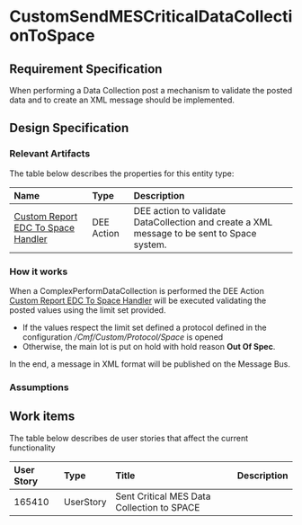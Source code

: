 # CustomSendMESCriticalDataCollectionToSpace

## Requirement Specification

When performing a Data Collection post a mechanism to validate the posted data and to create an XML message should be implemented.

## Design Specification

### Relevant Artifacts

The table below describes the properties for this entity type:

| Name          | Type      | Description 
| :------------ | :-------- | :-----------
| [Custom Report EDC To Space Handler](/AMSOsram/techspec>artifacts>deeactions>CustomReportEDCToSpaceHandler) | DEE Action | DEE action to validate DataCollection and create a XML message to be sent to Space system. |

### How it works

When a ComplexPerformDataCollection is performed the DEE Action [Custom Report EDC To Space Handler](/AMSOsram/techspec>artifacts>deeactions>CustomReportEDCToSpaceHandler) will be executed validating the posted values using the limit set provided.

- If the values respect the limit set defined a protocol defined in the configuration */Cmf/Custom/Protocol/Space* is opened
- Otherwise, the main lot is put on hold with hold reason **Out Of Spec**.  

In the end, a message in XML format will be published on the Message Bus.

### Assumptions

## Work items

The table below describes de user stories that affect the current functionality

| User Story |   Type    |              Title                         | Description |
| :--------- | :-------- | :----------------------------------------- | :---------- |
| 165410     | UserStory | Sent Critical MES Data Collection to SPACE |             |